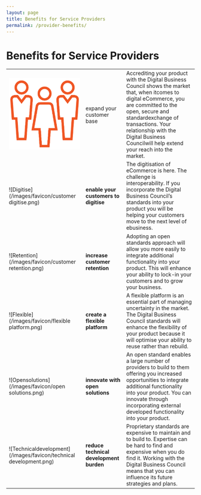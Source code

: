 ```yaml
---
layout: page
title: Benefits for Service Providers
permalink: /provider-benefits/
---
```


# Benefits for Service Providers

| | | |
| --- |------- |--------------- |
![Customer](/images/cutomer_base_icon.png)|expand your customer base | Accrediting your product with the Digital Business Council shows the market that, when itcomes to digital eCommerce, you are committed to the open, secure and standardexchange of transactions. Your relationship with the Digital Business Councilwill help extend your reach into the market.| 
![Digitise](/images/favicon/customer digitise.png)| **enable your customers to digitise**| The digitisation of eCommerce is here. The challenge is interoperability. If you incorporate the Digital Business Council’s standards into your product you will be helping your customers move to the next level of ebusiness. |
![Retention](/images/favicon/customer retention.png)|**increase customer retention**| Adopting an open standards approach will allow you more easily to integrate additional functionality into your product. This will enhance your ability to lock-in your customers and to grow your business. |
![Flexible](/images/favicon/flexible platform.png)|**create a flexible platform**| A flexible platform is an essential part of managing uncertainty in the market. The Digital Business Council standards will enhance the flexibility of your product because it will optimise your ability to reuse rather than rebuild. |
![Opensolutions](/images/favicon/open solutions.png)|**innovate with open solutions**| An open standard enables a large number of providers to build to them offering you increased opportunities to integrate additional functionality into your product. You can innovate through incorporating external developed functionality into your product. |
![Technicaldevelopment](/images/favicon/technical development.png)|**reduce technical development burden**| Proprietary standards are expensive to maintain and to build to. Expertise can be hard to find and expensive when you do find it. Working with the Digital Business Council means that you can influence its future strategies and plans. |
